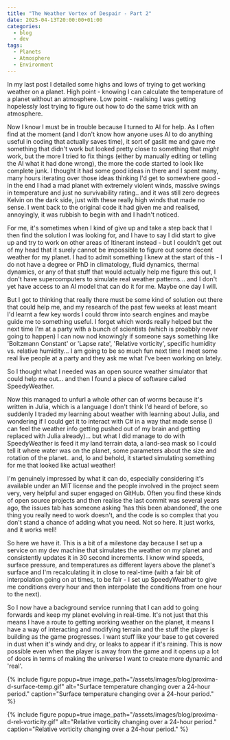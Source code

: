 ```yaml
---
title: "The Weather Vortex of Despair - Part 2"
date: 2025-04-13T20:00:00+01:00
categories:
  - blog
  - dev
tags:
  - Planets
  - Atmosphere
  - Environment
---
```


In my last post I detailed some highs and lows of trying to get working weather on a planet. High point - knowing I can calculate the temperature of a planet without an atmosphere. Low point - realising I was getting hopelessly lost trying to figure out how to do the same trick with an atmosphere.

Now I know I must be in trouble because I turned to AI for help. As I often find at the moment (and I don't know how anyone uses AI to do anything useful in coding that actually saves time), it sort of gaslit me and gave me something that didn't work but looked pretty close to something that *might* work, but the more I tried to fix things (either by manually editing or telling the AI what it had done wrong), the more the code started to look like complete junk. I thought it had some good ideas in there and I spent many, many hours iterating over those ideas thinking I'd get to somewhere good - in the end I had a mad planet with extremely violent winds, massive swings in temperature and just no survivability rating.. and it was still zero degrees Kelvin on the dark side, just with these really high winds that made no sense. I went back to the original code it had given me and realised, annoyingly, it was rubbish to begin with and I hadn't noticed.

For me, it's sometimes when I kind of give up and take a step back that I then find the solution I was looking for, and I have to say I did start to give up and try to work on other areas of Itinerant instead - but I couldn't get out of my head that it surely cannot be impossible to figure out some decent weather for my planet. I had to admit something I knew at the start of this - I do not have a degree or PhD in climatology, fluid dynamics, thermal dynamics, or any of that stuff that would actually help me figure this out, I don't have supercomputers to simulate real weather patterns... and I don't yet have access to an AI model that can do it for me. Maybe one day I will.

But I got to thinking that really there must be some kind of solution out there that could help me, and my research of the past few weeks at least meant I'd learnt a few key words I could throw into search engines and maybe guide me to something useful. I forget which words really helped but the next time I'm at a party with a bunch of scientists (which is proabbly never going to happen) I can now nod knowingly if someone says something like 'Boltzmann Constant' or 'Lapse rate', 'Relative vorticity', specific humidity vs. relative humidity... I am going to be so much fun next time I meet some real live people at a party and they ask me what I've been working on lately.

So I thought what I needed was an open source weather simulator that could help me out... and then I found a piece of software called SpeedyWeather.

Now this managed to unfurl a whole *other* can of worms because it's written in Julia, which is a language I don't think I'd heard of before, so suddenly I traded my learning about weather with learning about Julia, and wondering if I could get it to interact with C# in a way that made sense (I can feel the weather info getting pushed out of my brain and getting replaced with Julia already)... but what I did manage to do with SpeedyWeather is feed it my land terrain data, a land-sea mask so I could tell it where water was on the planet, some parameters about the size and rotation of the planet.. and, lo and behold, it started simulating something for me that looked like actual weather!

I'm genuinely impressed by what it can do, especially considering it's available under an MIT license and the people involved in the project seem very, very helpful and super engaged on GitHub. Often you find these kinds of open source projects and then realise the last commit was several years ago, the issues tab has someone asking 'has this been abandoned', the one thing you really need to work doesn't, and the code is so complex that you don't stand a chance of adding what you need. Not so here. It just works, and it works well!

So here we have it. This is a bit of a milestone day because I set up a service on my dev machine that simulates the weather on my planet and consistently updates it in 30 second increments. I know wind speeds, surface pressure, and temperatures as different layers above the planet's surface and I'm recalculating it in close to real-time (with a fair bit of interpolation going on at times, to be fair - I set up SpeedyWeather to give me conditions every hour and then interpolate the conditions from one hour to the next).

So I now have a background service running that I can add to going forwards and keep my planet evolving in real-time. It's not just that this means I have a route to getting working weather on the planet, it means I have a way of interacting and modifying terrain and the stuff the player is building as the game progresses. I want stuff like your base to get covered in dust when it's windy and dry, or leaks to appear if it's raining. This is now possible even when the player is away from the game and it opens up a lot of doors in terms of making the universe I want to create more dynamic and 'real'.

{% include figure popup=true image_path="/assets/images/blog/proxima-d-surface-temp.gif" alt="Surface temperature changing over a 24-hour period." caption="Surface temperature changing over a 24-hour period." %}

{% include figure popup=true image_path="/assets/images/blog/proxima-d-rel-vorticity.gif" alt="Relative vorticity changing over a 24-hour period." caption="Relative vorticity changing over a 24-hour period." %}

